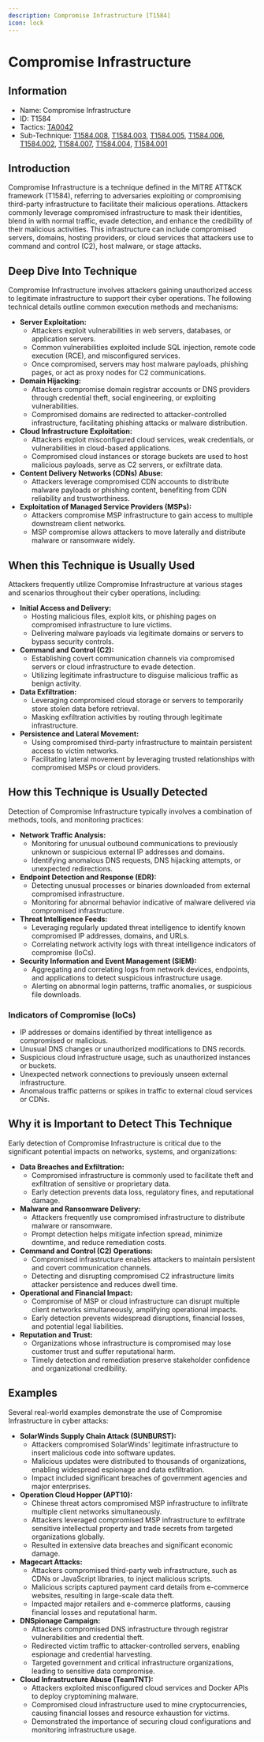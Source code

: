 ```yaml
---
description: Compromise Infrastructure [T1584]
icon: lock
---
```


# Compromise Infrastructure

## Information

* Name: Compromise Infrastructure
* ID: T1584
* Tactics: [TA0042](../)
* Sub-Technique: [T1584.008](t1584.008.md), [T1584.003](t1584.003.md), [T1584.005](t1584.005.md), [T1584.006](t1584.006.md), [T1584.002](t1584.002.md), [T1584.007](t1584.007.md), [T1584.004](t1584.004.md), [T1584.001](t1584.001.md)

## Introduction

Compromise Infrastructure is a technique defined in the MITRE ATT\&CK framework (T1584), referring to adversaries exploiting or compromising third-party infrastructure to facilitate their malicious operations. Attackers commonly leverage compromised infrastructure to mask their identities, blend in with normal traffic, evade detection, and enhance the credibility of their malicious activities. This infrastructure can include compromised servers, domains, hosting providers, or cloud services that attackers use to command and control (C2), host malware, or stage attacks.

## Deep Dive Into Technique

Compromise Infrastructure involves attackers gaining unauthorized access to legitimate infrastructure to support their cyber operations. The following technical details outline common execution methods and mechanisms:

* **Server Exploitation:**
  * Attackers exploit vulnerabilities in web servers, databases, or application servers.
  * Common vulnerabilities exploited include SQL injection, remote code execution (RCE), and misconfigured services.
  * Once compromised, servers may host malware payloads, phishing pages, or act as proxy nodes for C2 communications.
* **Domain Hijacking:**
  * Attackers compromise domain registrar accounts or DNS providers through credential theft, social engineering, or exploiting vulnerabilities.
  * Compromised domains are redirected to attacker-controlled infrastructure, facilitating phishing attacks or malware distribution.
* **Cloud Infrastructure Exploitation:**
  * Attackers exploit misconfigured cloud services, weak credentials, or vulnerabilities in cloud-based applications.
  * Compromised cloud instances or storage buckets are used to host malicious payloads, serve as C2 servers, or exfiltrate data.
* **Content Delivery Networks (CDNs) Abuse:**
  * Attackers leverage compromised CDN accounts to distribute malware payloads or phishing content, benefiting from CDN reliability and trustworthiness.
* **Exploitation of Managed Service Providers (MSPs):**
  * Attackers compromise MSP infrastructure to gain access to multiple downstream client networks.
  * MSP compromise allows attackers to move laterally and distribute malware or ransomware widely.

## When this Technique is Usually Used

Attackers frequently utilize Compromise Infrastructure at various stages and scenarios throughout their cyber operations, including:

* **Initial Access and Delivery:**
  * Hosting malicious files, exploit kits, or phishing pages on compromised infrastructure to lure victims.
  * Delivering malware payloads via legitimate domains or servers to bypass security controls.
* **Command and Control (C2):**
  * Establishing covert communication channels via compromised servers or cloud infrastructure to evade detection.
  * Utilizing legitimate infrastructure to disguise malicious traffic as benign activity.
* **Data Exfiltration:**
  * Leveraging compromised cloud storage or servers to temporarily store stolen data before retrieval.
  * Masking exfiltration activities by routing through legitimate infrastructure.
* **Persistence and Lateral Movement:**
  * Using compromised third-party infrastructure to maintain persistent access to victim networks.
  * Facilitating lateral movement by leveraging trusted relationships with compromised MSPs or cloud providers.

## How this Technique is Usually Detected

Detection of Compromise Infrastructure typically involves a combination of methods, tools, and monitoring practices:

* **Network Traffic Analysis:**
  * Monitoring for unusual outbound communications to previously unknown or suspicious external IP addresses and domains.
  * Identifying anomalous DNS requests, DNS hijacking attempts, or unexpected redirections.
* **Endpoint Detection and Response (EDR):**
  * Detecting unusual processes or binaries downloaded from external compromised infrastructure.
  * Monitoring for abnormal behavior indicative of malware delivered via compromised infrastructure.
* **Threat Intelligence Feeds:**
  * Leveraging regularly updated threat intelligence to identify known compromised IP addresses, domains, and URLs.
  * Correlating network activity logs with threat intelligence indicators of compromise (IoCs).
* **Security Information and Event Management (SIEM):**
  * Aggregating and correlating logs from network devices, endpoints, and applications to detect suspicious infrastructure usage.
  * Alerting on abnormal login patterns, traffic anomalies, or suspicious file downloads.

### Indicators of Compromise (IoCs)

* IP addresses or domains identified by threat intelligence as compromised or malicious.
* Unusual DNS changes or unauthorized modifications to DNS records.
* Suspicious cloud infrastructure usage, such as unauthorized instances or buckets.
* Unexpected network connections to previously unseen external infrastructure.
* Anomalous traffic patterns or spikes in traffic to external cloud services or CDNs.

## Why it is Important to Detect This Technique

Early detection of Compromise Infrastructure is critical due to the significant potential impacts on networks, systems, and organizations:

* **Data Breaches and Exfiltration:**
  * Compromised infrastructure is commonly used to facilitate theft and exfiltration of sensitive or proprietary data.
  * Early detection prevents data loss, regulatory fines, and reputational damage.
* **Malware and Ransomware Delivery:**
  * Attackers frequently use compromised infrastructure to distribute malware or ransomware.
  * Prompt detection helps mitigate infection spread, minimize downtime, and reduce remediation costs.
* **Command and Control (C2) Operations:**
  * Compromised infrastructure enables attackers to maintain persistent and covert communication channels.
  * Detecting and disrupting compromised C2 infrastructure limits attacker persistence and reduces dwell time.
* **Operational and Financial Impact:**
  * Compromise of MSP or cloud infrastructure can disrupt multiple client networks simultaneously, amplifying operational impacts.
  * Early detection prevents widespread disruptions, financial losses, and potential legal liabilities.
* **Reputation and Trust:**
  * Organizations whose infrastructure is compromised may lose customer trust and suffer reputational harm.
  * Timely detection and remediation preserve stakeholder confidence and organizational credibility.

## Examples

Several real-world examples demonstrate the use of Compromise Infrastructure in cyber attacks:

* **SolarWinds Supply Chain Attack (SUNBURST):**
  * Attackers compromised SolarWinds' legitimate infrastructure to insert malicious code into software updates.
  * Malicious updates were distributed to thousands of organizations, enabling widespread espionage and data exfiltration.
  * Impact included significant breaches of government agencies and major enterprises.
* **Operation Cloud Hopper (APT10):**
  * Chinese threat actors compromised MSP infrastructure to infiltrate multiple client networks simultaneously.
  * Attackers leveraged compromised MSP infrastructure to exfiltrate sensitive intellectual property and trade secrets from targeted organizations globally.
  * Resulted in extensive data breaches and significant economic damage.
* **Magecart Attacks:**
  * Attackers compromised third-party web infrastructure, such as CDNs or JavaScript libraries, to inject malicious scripts.
  * Malicious scripts captured payment card details from e-commerce websites, resulting in large-scale data theft.
  * Impacted major retailers and e-commerce platforms, causing financial losses and reputational harm.
* **DNSpionage Campaign:**
  * Attackers compromised DNS infrastructure through registrar vulnerabilities and credential theft.
  * Redirected victim traffic to attacker-controlled servers, enabling espionage and credential harvesting.
  * Targeted government and critical infrastructure organizations, leading to sensitive data compromise.
* **Cloud Infrastructure Abuse (TeamTNT):**
  * Attackers exploited misconfigured cloud services and Docker APIs to deploy cryptomining malware.
  * Compromised cloud infrastructure used to mine cryptocurrencies, causing financial losses and resource exhaustion for victims.
  * Demonstrated the importance of securing cloud configurations and monitoring infrastructure usage.
